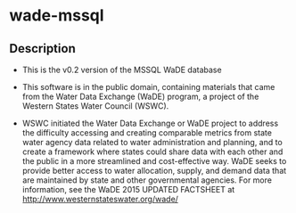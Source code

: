 # wade-mssql

Description
----------

* This is the v0.2 version of the MSSQL WaDE database

* This software is in the public domain, containing materials that came from the Water Data Exchange (WaDE) program, a project of the Western States Water Council (WSWC). 

* WSWC initiated the Water Data Exchange or WaDE project to address the difficulty accessing and creating comparable metrics from state water agency data related to water administration and planning, and to create a framework where states could share data with each other and the public in a more streamlined and cost-effective way. WaDE seeks to provide better access to water allocation, supply, and demand data that are maintained by state and other governmental agencies. For more information, see the WaDE 2015 UPDATED FACTSHEET at      http://www.westernstateswater.org/wade/